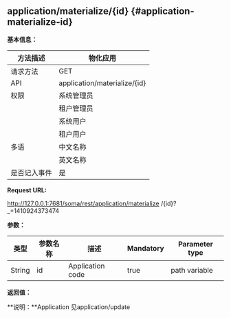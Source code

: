 ## application/materialize/{id} {#application-materialize-id}

**基本信息：**

| 方法描述 | 物化应用 |
| --- | --- |
| 请求方法 | GET |
| API | application/materialize/{id} |
| 权限 | 系统管理员 | 是，编辑所有非注册应用 |
|  | 租户管理员 | 是，编辑租户下的所有非注册应用 |
|  | 系统用户 | 是，编辑所有非注册应用 |
|  | 租户用户 | 是，编辑用户创建的所有非注册应用 |
| 多语 | 中文名称 | 物化应用 |
|  | 英文名称 | **Materializeapplication** |
| 是否记入事件 | 是 |

**Request URL:**

http://127.0.0.1:7681/soma/rest/application/materialize /{id}?_=1410924373474

**参数：**

| **类型** | **参数名称** | **描述** | **Mandatory** | **Parameter type** |
| --- | --- | --- | --- | --- |
| String | id | Application code | true | path variable |

**返回值：**

**说明：**Application 见application/update
